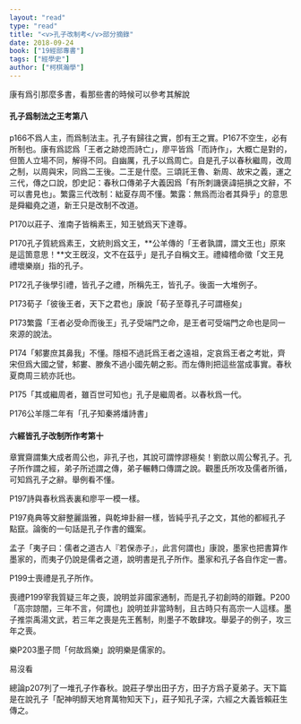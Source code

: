 ```yaml
---
layout: "read"
type: "read"
title: "<v>孔子改制考</v>部分摘錄"
date: 2018-09-24
book: ["19經部專書"]
tags: ["經學史"]
author: ["柯棋瀚學"]
---
```


康有爲引那麼多書，看那些書的時候可以參考其解說

#### 孔子爲制法之王考第八

p166不爲人主，而爲制法主。孔子有歸往之實，卽有王之實。P167不空生，必有所制也。康有爲認爲「王者之跡熄而詩亡」，廖平皆爲「而詩作」，大概亡是對的，但箇人立場不同，解得不同。自幽厲，孔子以爲周亡。自是孔子以春秋繼周，改周之制，以周與宋，同爲二王後。二王是什麼。三頌託王魯、新周、故宋之義，運之三代，傳之口說，卽史記：春秋口傳弟子大義因爲「有所刺譏褒諱挹損之文辭，不可以書見也」。繁露三代改制：絀夏存周不懂。繁露：無爲而治者其舜乎」的意思是舜繼堯之道，新王只是改制不改道。

P170以莊子、淮南子皆稱素王，知王號爲天下達尊。

P170孔子質統爲素王，文統則爲文王，**公羊傳的「王者孰謂，謂文王也」原來是這箇意思！**文王旣沒，文不在茲乎」是孔子自稱文王。禮緯稽命徵「文王見禮壞樂崩」指的孔子。

P172孔子後學引禮，皆孔子之禮，所稱先王，皆孔子。後面一大堆例子。

P173荀子「彼後王者，天下之君也」康說「荀子至尊孔子可謂極矣」

P173繁露「王者必受命而後王」孔子受端門之命，是王者可受端門之命也是同一來源的說法。

P174「邾婁庶其鼻我」不懂。隱桓不過託爲王者之遠祖，定哀爲王者之考妣，齊宋但爲大國之譬，邾婁、滕矦不過小國先朝之影。而左傳則把這些當成事實。春秋夏商周三統亦託也。

P175「其或繼周者，雖百世可知也」孔子是繼周者。以春秋爲一代。

P176公羊隱二年有「<n>孔子</n>知秦將燔詩書」



#### 六經皆孔子改制所作考第十

章實齋謂集大成者周公也，非孔子也，其說可謂悖謬極矣！劉歆以周公奪孔子。孔子所作謂之經，弟子所述謂之傳，弟子輾轉口傳謂之說。觀墨氏所攻及儒者所循，可知爲孔子之辭。舉例看不懂。

P197詩與春秋爲表裏和廖平一模一樣。

P197堯典等文辭整麗諧雅，與乾坤卦辭一樣，皆純乎孔子之文，其他的都經孔子點竄。論衡的一句話是孔子作書的鐵案。

孟子「夷子曰：儒者之道古人『若保赤子』，此言何謂也」康說，墨家也把書算作墨家的，而夷子仍說是儒者之道，說明書是孔子所作。墨家和孔子各自作定一書。

P199士喪禮是孔子所作。

喪禮P199宰我質疑三年之喪，說明並非國家通制，而是孔子初創時的辯難。P200「高宗諒闇，三年不言，何謂也」說明並非當時制，且古時只有高宗一人這樣。墨子推崇禹湯文武，若三年之喪是先王舊制，則墨子不敢肆攻。舉晏子的例子，攻三年之喪。

樂P203墨子問「何故爲樂」說明樂是儒家的。

易沒看

總論p207列了一堆孔子作春秋。說莊子學出田子方，田子方爲子夏弟子。天下篇是在說孔子「配神明醇天地育萬物知天下」，莊子知孔子深，六經之大義皆賴莊生傳之。
